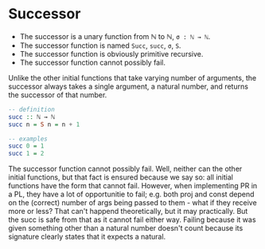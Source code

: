 # Successor

- The successor is a unary function from ℕ to ℕ, `σ : ℕ → ℕ`.
- The successor function is named `Succ`, `succ`, `σ`, `S`.
- The successor function is obviously primitive recursive.
- The successor function cannot possibly fail.

Unlike the other initial functions that take varying number of arguments, the successor always takes a single argument, a natural number, and returns the successor of that number.

```hs
-- definition
succ :: ℕ → ℕ
succ n = S n = n + 1

-- examples
succ 0 = 1
succ 1 = 2
```

The successor function cannot possibly fail. Well, neither can the other initial functions, but that fact is ensured because we say so: all initial functions have the form that cannot fail. However, when implementing PR in a PL, they have a lot of opportunitie to fail; e.g. both proj and const depend on the (correct) number of args being passed to them - what if they receive more or less? That can't happend theoretically, but it may practically. But the succ is safe from that as it cannot fail either way. Failing because it was given something other than a natural number doesn't count because its signature clearly states that it expects a natural.
